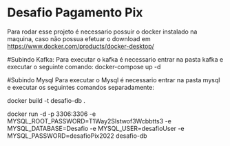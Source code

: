 # Desafio Pagamento Pix

Para rodar esse projeto é necessario possuir o docker instalado na maquina, caso não possua efetuar o download em https://www.docker.com/products/docker-desktop/ 

#Subindo Kafka:
Para executar o kafka é necessario entrar na pasta kafka e executar o seguinte comando: docker-compose up -d

#Subindo Mysql
Para executar o Mysql é necessario entrar na pasta mysql e executar os seguintes comandos separadamente:

docker build -t desafio-db .

docker run -d -p 3306:3306 -e MYSQL_ROOT_PASSWORD=T1Way2Slstwof3Wcbbtts3 -e MYSQL_DATABASE=Desafio -e MYSQL_USER=desafioUser -e MYSQL_PASSWORD=desafioPix2022 desafio-db
